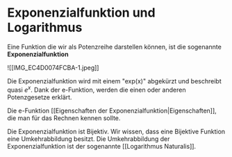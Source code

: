 # Exponenzialfunktion und Logarithmus

Eine Funktion die wir als Potenzreihe darstellen können, ist die sogenannte **Exponenzialfunktion**

![[IMG_EC4D0074FCBA-1.jpeg]]

Die Exponenzialfunktion wird mit einem "exp(x)" abgekürzt und beschreibt quasi $e^x$. Dank der e-Funktion, werden die einen oder anderen Potenzgesetze erklärt.

Die e-Funktion [[Eigenschaften der Exponenzialfunktion|Eigenschaften]], die man für das Rechnen kennen sollte.

Die Exponenzialfunktion ist Bijektiv. Wir wissen, dass eine Bijektive Funktion eine Umkehrabbildung besitzt. Die Umkehrabbildung der Exponenzialfunktion ist der sogenannte [[Logarithmus Naturalis]].
